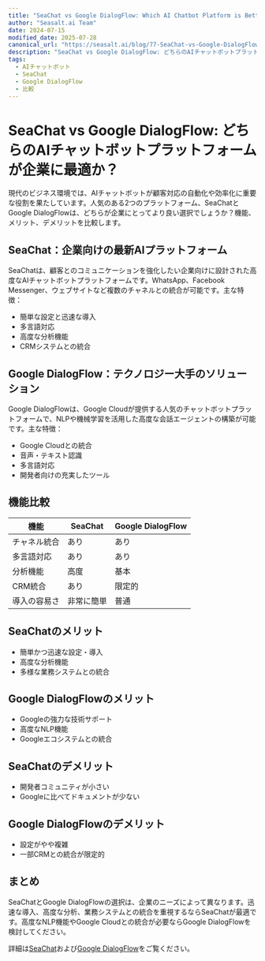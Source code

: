 ```yaml
---
title: "SeaChat vs Google DialogFlow: Which AI Chatbot Platform is Better?"
author: "Seasalt.ai Team"
date: 2024-07-15
modified_date: 2025-07-28
canonical_url: "https://seasalt.ai/blog/77-SeaChat-vs-Google-DialogFlow"
description: "SeaChat vs Google DialogFlow: どちらのAIチャットボットプラットフォームが企業に最適か？"
tags:
  - AIチャットボット
  - SeaChat
  - Google DialogFlow
  - 比較
---
```


# SeaChat vs Google DialogFlow: どちらのAIチャットボットプラットフォームが企業に最適か？

現代のビジネス環境では、AIチャットボットが顧客対応の自動化や効率化に重要な役割を果たしています。人気のある2つのプラットフォーム、SeaChatとGoogle DialogFlowは、どちらが企業にとってより良い選択でしょうか？機能、メリット、デメリットを比較します。

## SeaChat：企業向けの最新AIプラットフォーム

SeaChatは、顧客とのコミュニケーションを強化したい企業向けに設計された高度なAIチャットボットプラットフォームです。WhatsApp、Facebook Messenger、ウェブサイトなど複数のチャネルとの統合が可能です。主な特徴：

- 簡単な設定と迅速な導入
- 多言語対応
- 高度な分析機能
- CRMシステムとの統合

## Google DialogFlow：テクノロジー大手のソリューション

Google DialogFlowは、Google Cloudが提供する人気のチャットボットプラットフォームで、NLPや機械学習を活用した高度な会話エージェントの構築が可能です。主な特徴：

- Google Cloudとの統合
- 音声・テキスト認識
- 多言語対応
- 開発者向けの充実したツール

## 機能比較

| 機能                  | SeaChat         | Google DialogFlow |
|----------------------|-----------------|-------------------|
| チャネル統合          | あり            | あり              |
| 多言語対応            | あり            | あり              |
| 分析機能              | 高度            | 基本              |
| CRM統合               | あり            | 限定的            |
| 導入の容易さ          | 非常に簡単      | 普通              |

## SeaChatのメリット

- 簡単かつ迅速な設定・導入
- 高度な分析機能
- 多様な業務システムとの統合

## Google DialogFlowのメリット

- Googleの強力な技術サポート
- 高度なNLP機能
- Googleエコシステムとの統合

## SeaChatのデメリット

- 開発者コミュニティが小さい
- Googleに比べてドキュメントが少ない

## Google DialogFlowのデメリット

- 設定がやや複雑
- 一部CRMとの統合が限定的

## まとめ

SeaChatとGoogle DialogFlowの選択は、企業のニーズによって異なります。迅速な導入、高度な分析、業務システムとの統合を重視するならSeaChatが最適です。高度なNLP機能やGoogle Cloudとの統合が必要ならGoogle DialogFlowを検討してください。

詳細は[SeaChat](https://seasalt.ai/seachat)および[Google DialogFlow](https://cloud.google.com/dialogflow)をご覧ください。
